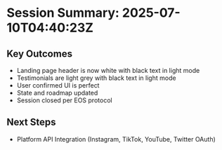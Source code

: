 # Session Summary: 2025-07-10T04:40:23Z

## Key Outcomes
- Landing page header is now white with black text in light mode
- Testimonials are light grey with black text in light mode
- User confirmed UI is perfect
- State and roadmap updated
- Session closed per EOS protocol

## Next Steps
- Platform API Integration (Instagram, TikTok, YouTube, Twitter OAuth) 